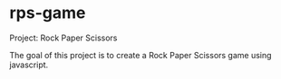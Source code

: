 # rps-game
Project: Rock Paper Scissors

The goal of this project is to create a Rock Paper Scissors game using javascript.